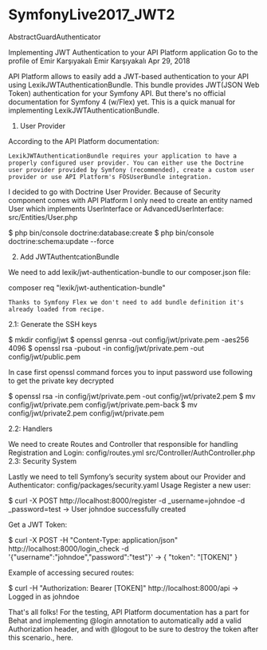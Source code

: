 # SymfonyLive2017_JWT2
AbstractGuardAuthenticator


Implementing JWT Authentication to your API Platform application
Go to the profile of Emir Karşıyakalı
Emir Karşıyakalı
Apr 29, 2018

API Platform allows to easily add a JWT-based authentication to your API using LexikJWTAuthenticationBundle. This bundle provides JWT(JSON Web Token) authentication for your Symfony API. But there's no official documentation for Symfony 4 (w/Flex) yet. This is a quick manual for implementing LexikJWTAuthenticationBundle.
1. User Provider

According to the API Platform documentation:

    LexikJWTAuthenticationBundle requires your application to have a properly configured user provider. You can either use the Doctrine user provider provided by Symfony (recommended), create a custom user provider or use API Platform's FOSUserBundle integration.

I decided to go with Doctrine User Provider. Because of Security component comes with API Platform I only need to create an entity named User which implements UserInterface or AdvancedUserInterface:
src/Entities/User.php

$ php bin/console doctrine:database:create
$ php bin/console doctrine:schema:update --force

2. Add JWTAuthentcationBundle

We need to add lexik/jwt-authentication-bundle to our composer.json file:

composer req "lexik/jwt-authentication-bundle"

    Thanks to Symfony Flex we don't need to add bundle definition it's already loaded from recipe.

2.1: Generate the SSH keys

$ mkdir config/jwt
$ openssl genrsa -out config/jwt/private.pem -aes256 4096
$ openssl rsa -pubout -in config/jwt/private.pem -out config/jwt/public.pem

In case first openssl command forces you to input password use following to get the private key decrypted

$ openssl rsa -in config/jwt/private.pem -out config/jwt/private2.pem
$ mv config/jwt/private.pem config/jwt/private.pem-back
$ mv config/jwt/private2.pem config/jwt/private.pem

2.2: Handlers

We need to create Routes and Controller that responsible for handling Registration and Login:
config/routes.yml
src/Controller/AuthController.php
2.3: Security System

Lastly we need to tell Symfony’s security system about our Provider and Authenticator:
config/packages/security.yaml
Usage
Register a new user:

$ curl -X POST http://localhost:8000/register -d _username=johndoe -d _password=test
-> User johndoe successfully created

Get a JWT Token:

$ curl -X POST -H "Content-Type: application/json" http://localhost:8000/login_check -d '{"username":"johndoe","password":"test"}'
-> { "token": "[TOKEN]" }

Example of accessing secured routes:

$ curl -H "Authorization: Bearer [TOKEN]" http://localhost:8000/api
-> Logged in as johndoe

That's all folks! For the testing, API Platform documentation has a part for Behat and implementing @login annotation to automatically add a valid Authorization header, and with @logout to be sure to destroy the token after this scenario., here.
